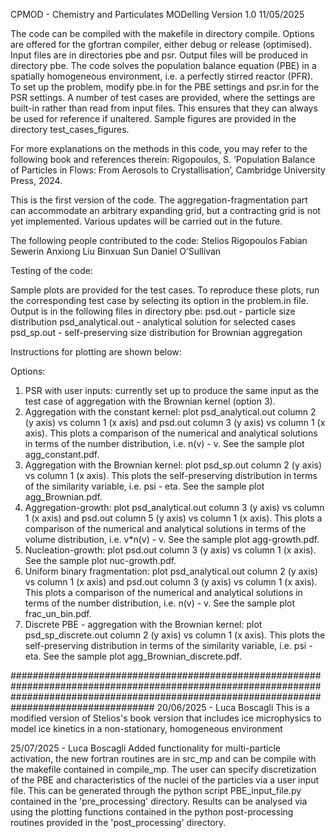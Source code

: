 CPMOD - Chemistry and Particulates MODelling
Version 1.0
11/05/2025

The code can be compiled with the makefile in directory compile. Options are offered for the gfortran compiler, either debug or release (optimised). Input files are in directories pbe and psr. Output files will be produced in directory pbe.
The code solves the population balance equation (PBE) in a spatially homogeneous environment, i.e. a perfectly stirred reactor (PFR).
To set up the problem, modify pbe.in for the PBE settings and psr.in for the PSR settings.
A number of test cases are provided, where the settings are built-in rather than read from input files. This ensures that they can always be used for reference if unaltered. Sample figures are provided in the directory test_cases_figures.

For more explanations on the methods in this code, you may refer to the following book and references therein:
Rigopoulos, S. ‘Population Balance of Particles in Flows: From Aerosols to Crystallisation’, Cambridge University Press, 2024.

This is the first version of the code.
The aggregation-fragmentation part can accommodate an arbitrary expanding grid, but a contracting grid is not yet implemented.
Various updates will be carried out in the future.

The following people contributed to the code:
Stelios Rigopoulos
Fabian Sewerin
Anxiong Liu
Binxuan Sun
Daniel O’Sullivan

Testing of the code:

Sample plots are provided for the test cases. To reproduce these plots, run the corresponding test case by selecting its option in the problem.in file. Output is in the following files in directory pbe:
psd.out - particle size distribution
psd_analytical.out - analytical solution for selected cases
psd_sp.out - self-preserving size distribution for Brownian aggregation

Instructions for plotting are shown below:

Options:
1. PSR with user inputs: currently set up to produce the same input as the test case of aggregation with the Brownian kernel (option 3).
2. Aggregation with the constant kernel: plot psd_analytical.out column 2 (y axis) vs column 1 (x axis) and psd.out column 3 (y axis) vs column 1 (x axis). This plots a comparison of the numerical and analytical solutions in terms of the number distribution, i.e. n(v) - v. See the sample plot agg_constant.pdf.
3. Aggregation with the Brownian kernel: plot psd_sp.out column 2 (y axis) vs column 1 (x axis). This plots the self-preserving distribution in terms of the similarity variable, i.e. psi - eta. See the sample plot agg_Brownian.pdf.
4. Aggregation-growth: plot psd_analytical.out column 3 (y axis) vs column 1 (x axis) and psd.out column 5 (y axis) vs column 1 (x axis). This plots a comparison of the numerical and analytical solutions in terms of the volume distribution, i.e. v*n(v) - v. See the sample plot agg-growth.pdf.
5. Nucleation-growth: plot psd.out column 3 (y axis) vs column 1 (x axis). See the sample plot nuc-growth.pdf.
6. Uniform binary fragmentation: plot psd_analytical.out column 2 (y axis) vs column 1 (x axis) and psd.out column 3 (y axis) vs column 1 (x axis). This plots a comparison of the numerical and analytical solutions in terms of the number distribution, i.e. n(v) - v. See the sample plot frac_un_bin.pdf.
7. Discrete PBE - aggregation with the Brownian kernel: plot psd_sp_discrete.out column 2 (y axis) vs column 1 (x axis). This plots the self-preserving distribution in terms of the similarity variable, i.e. psi - eta. See the sample plot agg_Brownian_discrete.pdf.

##################################################################################################################################################################################################
20/06/2025 - Luca Boscagli
This is a modified version of Stelios's book version that includes ice microphysics to model ice kinetics in a non-stationary, homogeneous environment

25/07/2025 - Luca Boscagli
Added functionality for multi-particle activation, the new fortran routines are in src_mp and can be compile with the makefile contained in compile_mp. The user can specify discretization of the PBE and characteristics of the nuclei of the particles via a user input file. This can be generated through the python script PBE_input_file.py contained in the 'pre_processing' directory. 
Results can be analysed via using the plotting functions contained in the python post-processing routines provided in the 'post_processing' directory.
